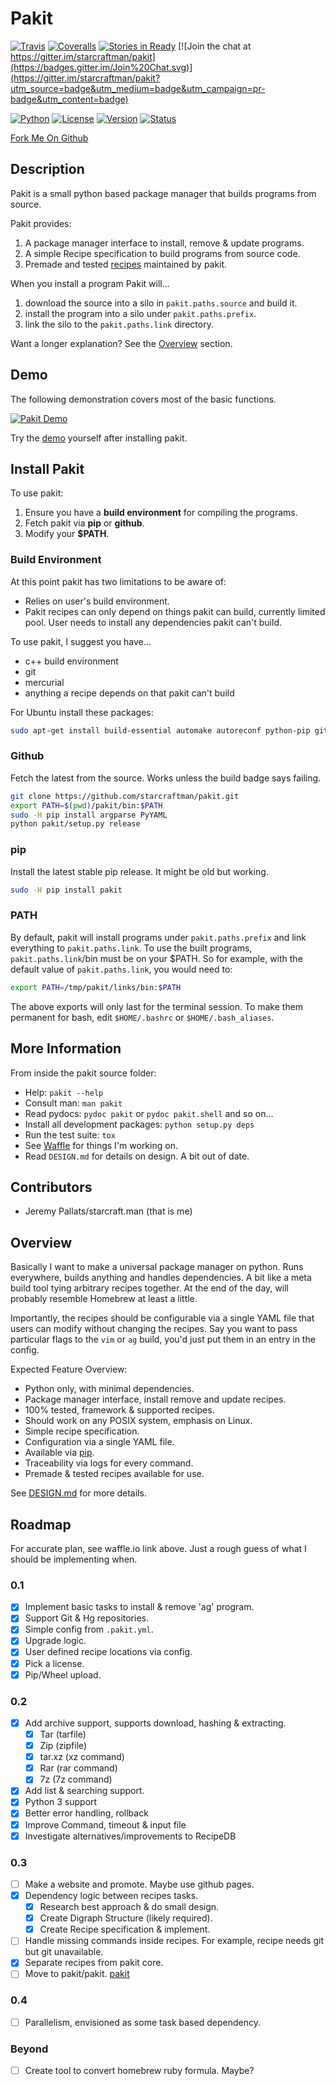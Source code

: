 # Pakit

[![Travis](https://travis-ci.org/starcraftman/pakit.svg?branch=master)](https://travis-ci.org/starcraftman/pakit)
[![Coveralls](https://coveralls.io/repos/starcraftman/pakit/badge.svg?branch=master&service=github)](https://coveralls.io/github/starcraftman/pakit?branch=master)
[![Stories in Ready](https://badge.waffle.io/starcraftman/pakit.svg?label=ready&title=Ready)](http://waffle.io/starcraftman/pakit)
[![Join the chat at https://gitter.im/starcraftman/pakit](https://badges.gitter.im/Join%20Chat.svg)](https://gitter.im/starcraftman/pakit?utm_source=badge&utm_medium=badge&utm_campaign=pr-badge&utm_content=badge)

[![Python](https://img.shields.io/pypi/pyversions/pakit.svg)](https://pypi.python.org/pypi/pakit)
[![License](https://img.shields.io/pypi/l/Django.svg)](https://pypi.python.org/pypi/pakit)
[![Version](https://img.shields.io/pypi/v/pakit.svg)](https://pypi.python.org/pypi/pakit)
[![Status](https://img.shields.io/pypi/status/pakit.svg)](https://pypi.python.org/pypi/pakit)

[Fork Me On Github](https://github.com/starcraftman/pakit)

## Description

Pakit is a small python based package manager that builds programs from source.

Pakit provides:

1. A package manager interface to install, remove & update programs.
1. A simple Recipe specification to build programs from source code.
1. Premade and tested [recipes](https://github.com/pakit/base_recipes) maintained by pakit.

When you install a program Pakit will...

1. download the source into a silo in `pakit.paths.source` and build it.
1. install the program into a silo under `pakit.paths.prefix`.
1. link the silo to the `pakit.paths.link` directory.

Want a longer explanation? See the [Overview](https://github.com/starcraftman/pakit#overview) section.

## Demo

The following demonstration covers most of the basic functions.

[![Pakit Demo](https://github.com/pakit/demo/raw/master/demo.gif)](https://github.com/starcraftman/pakit/blob/master/DEMO.md#demo)

Try the [demo](https://github.com/starcraftman/pakit/blob/master/DEMO.md#demo) yourself after installing pakit.

## Install Pakit

To use pakit:

1. Ensure you have a **build environment** for compiling the programs.
1. Fetch pakit via **pip** or **github**.
1. Modify your **$PATH**.

### Build Environment

At this point pakit has two limitations to be aware of:

- Relies on user's build environment.
- Pakit recipes can only depend on things pakit can build, currently limited pool.
  User needs to install any dependencies pakit can't build.

To use pakit, I suggest you have...

- c++ build environment
- git
- mercurial
- anything a recipe depends on that pakit can't build

For Ubuntu install these packages:
```bash
sudo apt-get install build-essential automake autoreconf python-pip git mercurial liblzma-dev libevent-dev ncurses-dev
```

### Github

Fetch the latest from the source. Works unless the build badge says failing.

```bash
git clone https://github.com/starcraftman/pakit.git
export PATH=$(pwd)/pakit/bin:$PATH
sudo -H pip install argparse PyYAML
python pakit/setup.py release
```

### pip

Install the latest stable pip release. It might be old but working.

```bash
sudo -H pip install pakit
```

### PATH

By default, pakit will install programs under `pakit.paths.prefix`
 and link everything to `pakit.paths.link`.
To use the built programs, `pakit.paths.link`/bin must be on your $PATH.
So for example, with the default value of `pakit.paths.link`, you would need to:

```bash
export PATH=/tmp/pakit/links/bin:$PATH
```

The above exports will only last for the terminal session.
To make them permanent for bash, edit `$HOME/.bashrc` or `$HOME/.bash_aliases`.

## More Information

From inside the pakit source folder:

- Help: `pakit --help`
- Consult man: `man pakit`
- Read pydocs: `pydoc pakit` or `pydoc pakit.shell` and so on...
- Install all development packages: `python setup.py deps`
- Run the test suite: `tox`
- See [Waffle](http://waffle.io/starcraftman/pakit) for things I'm working on.
- Read `DESIGN.md` for details on design. A bit out of date.

## Contributors

- Jeremy Pallats/starcraft.man (that is me)

## Overview

Basically I want to make a universal package manager on python.
Runs everywhere, builds anything and handles dependencies.
A bit like a meta build tool tying arbitrary recipes together.
At the end of the day, will probably resemble Homebrew at least a little.

Importantly, the recipes should be configurable via a single YAML file
that users can modify without changing the recipes. Say you want to pass
particular flags to the `vim` or `ag` build, you'd just put them in an entry
in the config.

Expected Feature Overview:

- Python only, with minimal dependencies.
- Package manager interface, install remove and update recipes.
- 100% tested, framework & supported recipes.
- Should work on any POSIX system, emphasis on Linux.
- Simple recipe specification.
- Configuration via a single YAML file.
- Available via [pip](https://pypi.python.org/pypi/pakit).
- Traceability via logs for every command.
- Premade & tested recipes available for use.

See [DESIGN.md](https://github.com/starcraftman/pakit/blob/master/DESIGN.md) for more details.

## Roadmap
For accurate plan, see waffle.io link above.
Just a rough guess of what I should be implementing when.

### 0.1
- [x] Implement basic tasks to install & remove 'ag' program.
- [x] Support Git & Hg repositories.
- [x] Simple config from `.pakit.yml`.
- [x] Upgrade logic.
- [x] User defined recipe locations via config.
- [x] Pick a license.
- [x] Pip/Wheel upload.

### 0.2
- [x] Add archive support, supports download, hashing & extracting.
  - [x] Tar (tarfile)
  - [x] Zip (zipfile)
  - [x] tar.xz (xz command)
  - [x] Rar (rar command)
  - [x] 7z (7z command)
- [x] Add list & searching support.
- [x] Python 3 support
- [x] Better error handling, rollback
- [x] Improve Command, timeout & input file
- [x] Investigate alternatives/improvements to RecipeDB

### 0.3
- [ ] Make a website and promote. Maybe use github pages.
- [x] Dependency logic between recipes tasks.
  - [x] Research best approach & do small design.
  - [x] Create Digraph Structure (likely required).
  - [x] Create Recipe specification & implement.
- [ ] Handle missing commands inside recipes. For example, recipe needs git but git unavailable.
- [x] Separate recipes from pakit core.
- [ ] Move to pakit/pakit. [pakit](https://github.com/pakit)

### 0.4
- [ ] Parallelism, envisioned as some task based dependency.

### Beyond
- [ ] Create tool to convert homebrew ruby formula. Maybe?

